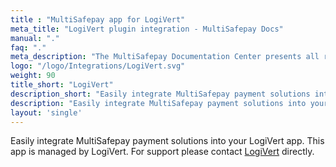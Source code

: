 ```yaml
---
title : "MultiSafepay app for LogiVert"
meta_title: "LogiVert plugin integration - MultiSafepay Docs"
manual: "."
faq: "."
meta_description: "The MultiSafepay Documentation Center presents all relevant information about our Plugins and API. You can also find support pages for Payment Methods, Tools and General Questions as well as the contact details of our Support and Integration Teams."
logo: "/logo/Integrations/LogiVert.svg"
weight: 90
title_short: "LogiVert"
description_short: "Easily integrate MultiSafepay payment solutions into your LogiVert app."
description: "Easily integrate MultiSafepay payment solutions into your LogiVert app. This app is managed by LogiVert. For support please contact [LogiVert](https://www.logivert.com/nl/ons-bedrijf/c-2) directly."
layout: 'single'
---
```


Easily integrate MultiSafepay payment solutions into your LogiVert app. This app is managed by LogiVert. For support please contact [LogiVert](https://www.logivert.com/nl/ons-bedrijf/c-2) directly.

